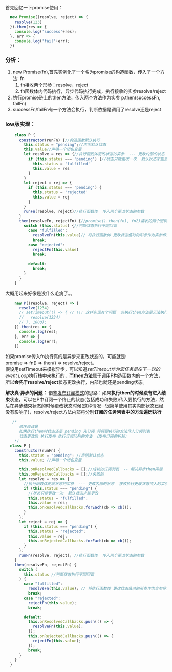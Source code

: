 首先回忆一下promise使用：  
```js
  new Promise((resolve, reject) => {
    resolve(123)
  }).then(res => {
    console.log('success'+res);
  }, err => {
    console.log('fail'+err);
  })
```

### 分析：
1. new Promise(fn),首先实例化了一个名为promise的构造函数，传入了一个方法: fn
   1. fn接收两个形参：resolve，reject
   2. fn函数体内代码执行，异步代码执行完成，执行接收的实参resolve/reject
2. 执行promise链上的then方法，传入两个方法作为实参 p.then(successFn, failFn)
3. successFn/failFn有一个方法会执行，判断依据是调用了resolve还是reject

### low版实现： 
```js
    class P {
      constructor(runFn) {//构造函数默认执行
        this.status = "pending";//声明默认状态
        this.value//声明一个闭包变量 
        let resolve = res => {//执行函数体更改状态的实参  --- 更改内部的状态  接收执行更改状态传入的实参
          if (this.status === 'pending') {//状态只能更改一次  默认状态才能更改
            this.status = 'fulfilled'
            this.value = res
          }
        }
        let reject = rej => {
          if (this.status === 'pending') {
            this.status = 'rejected'
            this.value = rej
          }
        }
        runFn(resolve, reject)//执行函数体  传入两个更改状态的参数
      }
      then(resolveFn, rejectFn) {//promise().then(fn1, fn2)接收的两个回调 
        switch (this.status) {//判断状态执行不同回调
          case "fulfilled":
            resolveFn(this.value)// 将执行函数体 更改状态值时的形参作为实参传入回调
            break;
          case "rejected":
            rejectFn(this.value)
            break;
        
          default:
            break;
        }
      }
    }
```
大概用起来好像是没什么毛病了。。
```js
    new P((resolve, reject) => {
      resolve(1234)
      // setTimeout(() => { // !!! 这样实现有个问题  先执行then方法是无法执行内部更改状态的方法的
      //   resolve(1234)
      // }, 1000);
    }).then(res => {
      console.log(res);
    }, err => {
      console.log(err);
    })
```
如果promise传入fn执行真的是异步来更改状态的，可能就是:  
promise => fn() => then() => resolve/reject。  
假设用setTimeout来模拟异步，可以知道*setTimeout作为宏任务是在下一轮的event Loop*执行栈中来执行的，而**then方法**属于调用P构造函数内的一个方法，所以**会先于resolve/reject**状态更改执行，内部也就还是pending状态。

**解决真·异步的问题：**
借鉴[发布订阅模式](https://17qu.top/shi-yao-shi-fa-bu-ding-yue-mo-shi/)的思路：如果**执行then的时候没有进入结束**状态，可以在P中订阅一个终止的状态(包括成功和失败)传入要执行的方法，然后在异步结束状态的时候更改状态时候(这种情况--很简单使用其实内部状态已经没有影响了)，resolve/reject方法内部将分别**订阅的任务列表中的方法遍历执行**
```js
   /* 
      顺序应该是 
      如果执行then时状态还是 pending 先订阅 将将要执行的方法传入订阅列表
      状态更改后 执行发布 执行订阅队列的方法 （发布订阅的拆解）
    */
  class P {
    constructor(runFn) {
      this.status = "pending"; //声明默认状态
      this.value; //声明一个闭包变量

      this.onResolvedCallbacks = [];//成功的订阅列表  -- 解决异步then问题
      this.onRejectedCallbacks = [];//失败的
      let resolve = res => {
        //执行函数体更改状态的实参  --- 更改内部的状态  接收执行更改状态传入的实参
        if (this.status === "pending") {
          //状态只能更改一次  默认状态才能更改
          this.status = "fulfilled";
          this.value = res;
          this.onResolvedCallbacks.forEach(cb => cb());
        }
      };
      let reject = rej => {
        if (this.status === "pending") {
          this.status = "rejected";
          this.value = rej;
          this.onRejectedCallbacks.forEach(cb => cb());
        }
      };
      runFn(resolve, reject); //执行函数体  传入两个更改状态的参数
    }
    then(resolveFn, rejectFn) {
      switch (
        this.status //判断状态执行不同回调
      ) {
        case "fulfilled":
          resolveFn(this.value); // 将执行函数体 更改状态值时的形参作为实参传入回调
          break;
        case "rejected":
          rejectFn(this.value);
          break;

        default:
          this.onResolvedCallbacks.push(() => {
            resolveFn(this.value);
          });
          this.onRejectedCallbacks.push(() => {
            rejectFn(this.value);
          });
          break;
      }
    }
  }
```